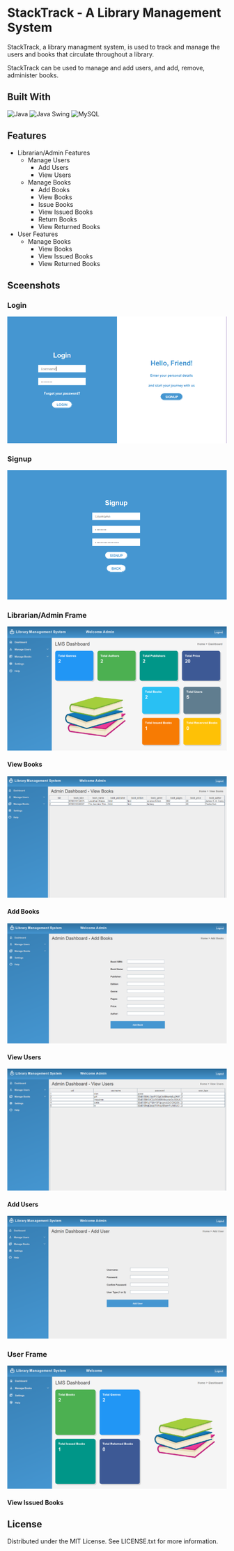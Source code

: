 # StackTrack - A Library Management System
<!--Badges: License (MIT) Badge-->
<p>StackTrack, a library managment system, is used to track and manage the users and books that circulate throughout a library.</p>
<p>StackTrack can be used to manage and add users, and add, remove, administer books.</p>


## Built With
![Java](https://img.shields.io/badge/java-%23ED8B00.svg?style=for-the-badge&logo=openjdk&logoColor=white)
![Java Swing](https://img.shields.io/badge/Java_Swing-db2f2d?style=for-the-badge)
![MySQL](https://img.shields.io/badge/mysql-4479A1.svg?style=for-the-badge&logo=mysql&logoColor=white)

## Features
<!--List the main features or functionalities of project-->
- Librarian/Admin Features
    - Manage Users
        - Add Users
        - View Users
    - Manage Books
        - Add Books
        - View Books
        - Issue Books
        - View Issued Books
        - Return Books
        - View Returned Books
- User Features
    - Manage Books
        - View Books
        - View Issued Books
        - View Returned Books


## Sceenshots
<!--Photos of App: Login, Signup, Librarian Frame, LibarianFrame, UserFrame, Add User, Manage Users, Add Book, Manage Books-->
### Login
![alt text](src/main/java/com/dh/pictures/lms_login.png)
### Signup
![alt text](src/main/java/com/dh/pictures/lms_signup.png)
### Librarian/Admin Frame
![alt text](src/main/java/com/dh/pictures/lms_admin_dashboard.png)
#### View Books
![alt text](src/main/java/com/dh/pictures/lms_admin_view_books.png)
#### Add Books
![alt text](src/main/java/com/dh/pictures/lms_admin_add_book.png)
#### View Users
![alt text](src/main/java/com/dh/pictures/lms_admin_view_users.png)
#### Add Users
![alt text](src/main/java/com/dh/pictures/lms_admin_add_user.png)
### User Frame
![alt text](src/main/java/com/dh/pictures/lms_user_dashboard.png)
#### View Issued Books
<!-- ![alt text](src/main/java/com/dh/pictures/lms_user_view_issued_books.png) -->

## License
<p>Distributed under the MIT License. See LICENSE.txt for more information.</p>